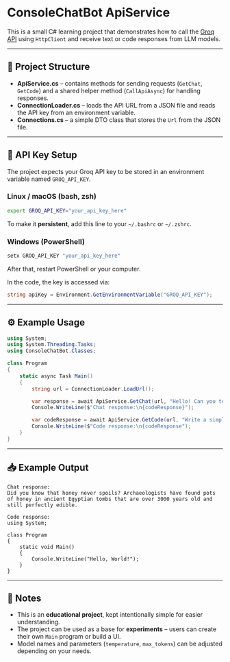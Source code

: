 # ConsoleChatBot ApiService

This is a small C# learning project that demonstrates how to call the [Groq API](https://groq.com/) using `HttpClient` and receive text or code responses from LLM models.

---

## 📂 Project Structure

- **ApiService.cs** – contains methods for sending requests (`GetChat`, `GetCode`) and a shared helper method (`CallApiAsync`) for handling responses.  
- **ConnectionLoader.cs** – loads the API URL from a JSON file and reads the API key from an environment variable.  
- **Connections.cs** – a simple DTO class that stores the `Url` from the JSON file.  

---

## 🔑 API Key Setup

The project expects your Groq API key to be stored in an environment variable named `GROQ_API_KEY`.

### Linux / macOS (bash, zsh)
```bash
export GROQ_API_KEY="your_api_key_here"
```
To make it **persistent**, add this line to your `~/.bashrc` or `~/.zshrc`.

### Windows (PowerShell)
```powershell
setx GROQ_API_KEY "your_api_key_here"
```
After that, restart PowerShell or your computer.

In the code, the key is accessed via:
```csharp
string apiKey = Environment.GetEnvironmentVariable("GROQ_API_KEY");
```

---

## ⚙️ Example Usage

```csharp
using System;
using System.Threading.Tasks;
using ConsoleChatBot.Classes;

class Program
{
    static async Task Main()
    {
        string url = ConnectionLoader.LoadUrl();

        var response = await ApiService.GetChat(url, "Hello! Can you tell me a fun fact?");
        Console.WriteLine($"Chat response:\n{codeResponse}");

        var codeResponse = await ApiService.GetCode(url, "Write a simple C# Hello World program");
        Console.WriteLine($"Code response:\n{codeResponse");
    }
}
```

---

## 📥 Example Output

```
Chat response:
Did you know that honey never spoils? Archaeologists have found pots of honey in ancient Egyptian tombs that are over 3000 years old and still perfectly edible.

Code response:
using System;

class Program
{
    static void Main()
    {
        Console.WriteLine("Hello, World!");
    }
}
```

---

## 📝 Notes

- This is an **educational project**, kept intentionally simple for easier understanding.  
- The project can be used as a base for **experiments** – users can create their own `Main` program or build a UI.  
- Model names and parameters (`temperature`, `max_tokens`) can be adjusted depending on your needs.  
